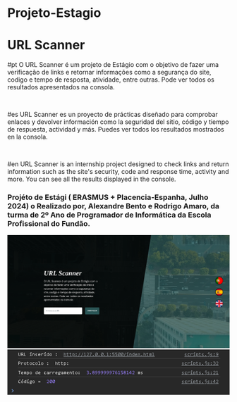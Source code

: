 # Projeto-Estagio

<h1>URL Scanner</h1>


<p>
#pt
O URL Scanner é um projeto de Estágio com o objetivo de fazer uma verificação de links e retornar informações como a segurança do site, codigo e tempo de resposta, atividade, entre outras. Pode ver todos os resultados apresentados na consola.
</p>

<br>

<p>
#es
URL Scanner es un proyecto de prácticas diseñado para comprobar enlaces y devolver información como la seguridad del sitio, código y tiempo de respuesta, actividad y más. Puedes ver todos los resultados mostrados en la consola.
</p>

<br>

<p>
#en
URL Scanner is an internship project designed to check links and return information such as the site's security, code and response time, activity and more. You can see all the results displayed in the console.
</p>

<h3>Projéto de Estági ( ERASMUS + Placencia-Espanha, Julho 2024) o Realizado por, Alexandre Bento e Rodrigo Amaro, da turma de 2º Ano de Programador de Informática da Escola Profissional do Fundão. </h3>

 <img src="assets/img/project.png" alt="">
 <img src="assets/img/output.png" alt="">
